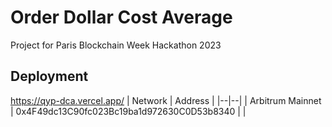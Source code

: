 # Order Dollar Cost Average

Project for Paris Blockchain Week Hackathon 2023

## Deployment
https://qyp-dca.vercel.app/
| Network | Address | 
|--|--|
| Arbitrum Mainnet | 0x4F49dc13C90fc023Bc19ba1d972630C0D53b8340 | |
